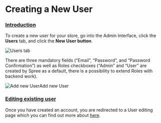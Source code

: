 # Creating a New User

### [Introduction](creating-a-new-user.md#introduction) <a id="introduction"></a>

To create a new user for your store, go into the Admin Interface, click the **Users** tab, and click the **New User button**.

![Users tab](https://guides.spreecommerce.org/static/5f1bd63cf008218bfc7a2f769bdb1c12/03ffe/users_tab.jpg)

There are three mandatory fields \(“Email”, “Password”, and “Password Confirmation”\) as well as Roles checkboxes \(“Admin” and “User” are created by Spree as a default, there is a possibility to extend Roles with backend work\).

![Add new User](https://guides.spreecommerce.org/static/b60f4109b2e263f63985024dabce0f7e/03ffe/add_new_user.jpg)Add new User

### [Editing existing user](creating-a-new-user.md#editing-existing-user) <a id="editing-existing-user"></a>

Once you have created an account, you are redirected to a User editing page which you can find out more about [here](https://guides.spreecommerce.org/user/users/editing_users.html).

